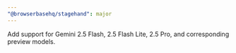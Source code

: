 ```yaml
---
"@browserbasehq/stagehand": major
---
```


Add support for Gemini 2.5 Flash, 2.5 Flash Lite, 2.5 Pro, and corresponding preview models.
